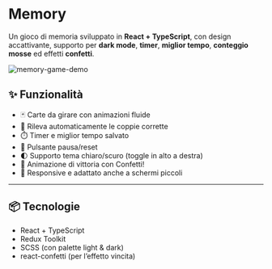 # Memory

Un gioco di memoria sviluppato in **React + TypeScript**, con design accattivante, supporto per **dark mode**, **timer**, **miglior tempo**, **conteggio mosse** ed effetti **confetti**.  

![memory-game-demo](./public/demo.gif)

## ✨ Funzionalità

- 🃏 Carte da girare con animazioni fluide
- 🎯 Rileva automaticamente le coppie corrette
- ⏱️ Timer e miglior tempo salvato
- 🔄 Pulsante pausa/reset
- 🌓 Supporto tema chiaro/scuro (toggle in alto a destra)
- 🎉 Animazione di vittoria con Confetti!
- 📱 Responsive e adattato anche a schermi piccoli

---

## 📦 Tecnologie

- React + TypeScript
- Redux Toolkit
- SCSS (con palette light & dark)
- react-confetti (per l’effetto vincita)



